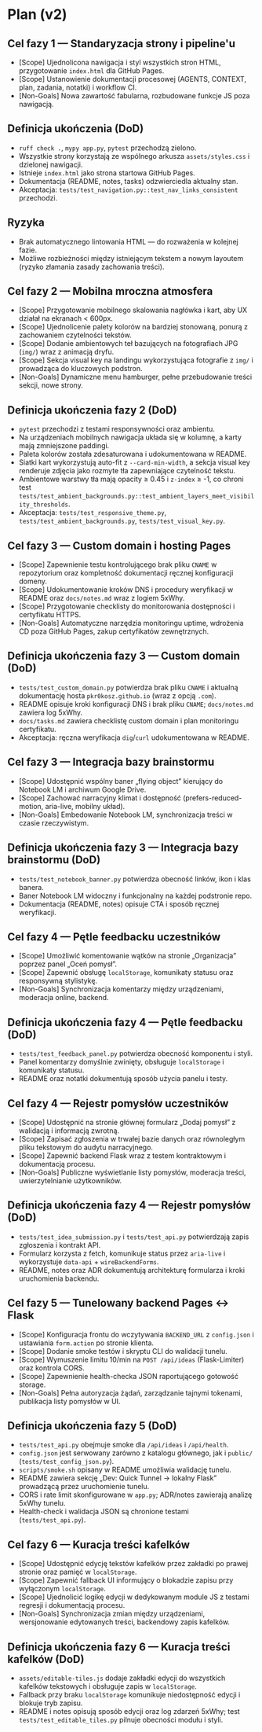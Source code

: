 # Plan (v2)

## Cel fazy 1 — Standaryzacja strony i pipeline'u
- [Scope] Ujednolicona nawigacja i styl wszystkich stron HTML, przygotowanie `index.html` dla GitHub Pages.
- [Scope] Ustanowienie dokumentacji procesowej (AGENTS, CONTEXT, plan, zadania, notatki) i workflow CI.
- [Non-Goals] Nowa zawartość fabularna, rozbudowane funkcje JS poza nawigacją.

## Definicja ukończenia (DoD)
- `ruff check .`, `mypy app.py`, `pytest` przechodzą zielono.
- Wszystkie strony korzystają ze wspólnego arkusza `assets/styles.css` i dzielonej nawigacji.
- Istnieje `index.html` jako strona startowa GitHub Pages.
- Dokumentacja (README, notes, tasks) odzwierciedla aktualny stan.
- Akceptacja: `tests/test_navigation.py::test_nav_links_consistent` przechodzi.

## Ryzyka
- Brak automatycznego lintowania HTML — do rozważenia w kolejnej fazie.
- Możliwe rozbieżności między istniejącym tekstem a nowym layoutem (ryzyko złamania zasady zachowania treści).

## Cel fazy 2 — Mobilna mroczna atmosfera
- [Scope] Przygotowanie mobilnego skalowania nagłówka i kart, aby UX działał na ekranach < 600px.
- [Scope] Ujednolicenie palety kolorów na bardziej stonowaną, ponurą z zachowaniem czytelności tekstów.
- [Scope] Dodanie ambientowych teł bazujących na fotografiach JPG (`img/`) wraz z animacją dryfu.
- [Scope] Sekcja visual key na landingu wykorzystująca fotografie z `img/` i prowadząca do kluczowych podstron.
- [Non-Goals] Dynamiczne menu hamburger, pełne przebudowanie treści sekcji, nowe strony.

## Definicja ukończenia fazy 2 (DoD)
- `pytest` przechodzi z testami responsywności oraz ambientu.
- Na urządzeniach mobilnych nawigacja układa się w kolumnę, a karty mają zmniejszone paddingi.
- Paleta kolorów została zdesaturowana i udokumentowana w README.
- Siatki kart wykorzystują auto-fit z `--card-min-width`, a sekcja visual key renderuje zdjęcia jako rozmyte tła zapewniające czytelność tekstu.
- Ambientowe warstwy tła mają opacity ≥ 0.45 i `z-index` ≥ -1, co chroni test `tests/test_ambient_backgrounds.py::test_ambient_layers_meet_visibility_thresholds`.
- Akceptacja: `tests/test_responsive_theme.py`, `tests/test_ambient_backgrounds.py`, `tests/test_visual_key.py`.

## Cel fazy 3 — Custom domain i hosting Pages
- [Scope] Zapewnienie testu kontrolującego brak pliku `CNAME` w repozytorium oraz kompletność dokumentacji ręcznej konfiguracji domeny.
- [Scope] Udokumentowanie kroków DNS i procedury weryfikacji w README oraz `docs/notes.md` wraz z logiem 5xWhy.
- [Scope] Przygotowanie checklisty do monitorowania dostępności i certyfikatu HTTPS.
- [Non-Goals] Automatyczne narzędzia monitoringu uptime, wdrożenia CD poza GitHub Pages, zakup certyfikatów zewnętrznych.

## Definicja ukończenia fazy 3 — Custom domain (DoD)
- `tests/test_custom_domain.py` potwierdza brak pliku `CNAME` i aktualną dokumentację hosta `pkr0kosz.github.io` (wraz z opcją `.com`).
- README opisuje kroki konfiguracji DNS i brak pliku `CNAME`; `docs/notes.md` zawiera log 5xWhy.
- `docs/tasks.md` zawiera checklistę custom domain i plan monitoringu certyfikatu.
- Akceptacja: ręczna weryfikacja `dig`/`curl` udokumentowana w README.

## Cel fazy 3 — Integracja bazy brainstormu
- [Scope] Udostępnić wspólny baner „flying object” kierujący do Notebook LM i archiwum Google Drive.
- [Scope] Zachować narracyjny klimat i dostępność (prefers-reduced-motion, aria-live, mobilny układ).
- [Non-Goals] Embedowanie Notebook LM, synchronizacja treści w czasie rzeczywistym.

## Definicja ukończenia fazy 3 — Integracja bazy brainstormu (DoD)
- `tests/test_notebook_banner.py` potwierdza obecność linków, ikon i klas banera.
- Baner Notebook LM widoczny i funkcjonalny na każdej podstronie repo.
- Dokumentacja (README, notes) opisuje CTA i sposób ręcznej weryfikacji.

## Cel fazy 4 — Pętle feedbacku uczestników
- [Scope] Umożliwić komentowanie wątków na stronie „Organizacja” poprzez panel „Oceń pomysł”.
- [Scope] Zapewnić obsługę `localStorage`, komunikaty statusu oraz responsywną stylistykę.
- [Non-Goals] Synchronizacja komentarzy między urządzeniami, moderacja online, backend.

## Definicja ukończenia fazy 4 — Pętle feedbacku (DoD)
- `tests/test_feedback_panel.py` potwierdza obecność komponentu i styli.
- Panel komentarzy domyślnie zwinięty, obsługuje `localStorage` i komunikaty statusu.
- README oraz notatki dokumentują sposób użycia panelu i testy.

## Cel fazy 4 — Rejestr pomysłów uczestników
- [Scope] Udostępnić na stronie głównej formularz „Dodaj pomysł” z walidacją i informacją zwrotną.
- [Scope] Zapisać zgłoszenia w trwałej bazie danych oraz równoległym pliku tekstowym do audytu narracyjnego.
- [Scope] Zapewnić backend Flask wraz z testem kontraktowym i dokumentacją procesu.
- [Non-Goals] Publiczne wyświetlanie listy pomysłów, moderacja treści, uwierzytelnianie użytkowników.

## Definicja ukończenia fazy 4 — Rejestr pomysłów (DoD)
- `tests/test_idea_submission.py` i `tests/test_api.py` potwierdzają zapis zgłoszenia i kontrakt API.
- Formularz korzysta z fetch, komunikuje status przez `aria-live` i wykorzystuje `data-api` + `wireBackendForms`.
- README, notes oraz ADR dokumentują architekturę formularza i kroki uruchomienia backendu.

## Cel fazy 5 — Tunelowany backend Pages ↔ Flask
- [Scope] Konfiguracja frontu do wczytywania `BACKEND_URL` z `config.json` i ustawiania `form.action` po stronie klienta.
- [Scope] Dodanie smoke testów i skryptu CLI do walidacji tunelu.
- [Scope] Wymuszenie limitu 10/min na `POST /api/ideas` (Flask-Limiter) oraz kontrola CORS.
- [Scope] Zapewnienie health-checka JSON raportującego gotowość storage.
- [Non-Goals] Pełna autoryzacja żądań, zarządzanie tajnymi tokenami, publikacja listy pomysłów w UI.

## Definicja ukończenia fazy 5 (DoD)
- `tests/test_api.py` obejmuje smoke dla `/api/ideas` i `/api/health`.
- `config.json` jest serwowany zarówno z katalogu głównego, jak i `public/` (`tests/test_config_json.py`).
- `scripts/smoke.sh` opisany w README umożliwia walidację tunelu.
- README zawiera sekcję „Dev: Quick Tunnel → lokalny Flask” prowadzącą przez uruchomienie tunelu.
- CORS i rate limit skonfigurowane w `app.py`; ADR/notes zawierają analizę 5xWhy tunelu.
- Health-check i walidacja JSON są chronione testami (`tests/test_api.py`).

## Cel fazy 6 — Kuracja treści kafelków
- [Scope] Udostępnić edycję tekstów kafelków przez zakładki po prawej stronie oraz pamięć w `localStorage`.
- [Scope] Zapewnić fallback UI informujący o blokadzie zapisu przy wyłączonym `localStorage`.
- [Scope] Ujednolicić logikę edycji w dedykowanym module JS z testami regresji i dokumentacją procesu.
- [Non-Goals] Synchronizacja zmian między urządzeniami, wersjonowanie edytowanych treści, backendowy zapis kafelków.

## Definicja ukończenia fazy 6 — Kuracja treści kafelków (DoD)
- `assets/editable-tiles.js` dodaje zakładki edycji do wszystkich kafelków tekstowych i obsługuje zapis w `localStorage`.
- Fallback przy braku `localStorage` komunikuje niedostępność edycji i blokuje tryb zapisu.
- README i notes opisują sposób edycji oraz log zdarzeń 5xWhy; test `tests/test_editable_tiles.py` pilnuje obecności modułu i styli.
